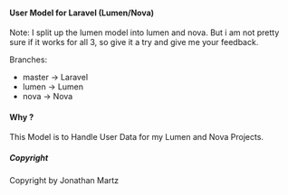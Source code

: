 #### User Model for Laravel (Lumen/Nova)
Note: I split up the lumen model into lumen and nova.
But i am not pretty sure if it works for all 3, so give it a try and give me your feedback.

Branches:
* master -> Laravel
* lumen -> Lumen
* nova -> Nova

#### Why ?
This Model is to Handle User Data for my Lumen and Nova Projects.

##### Copyright
Copyright by Jonathan Martz
